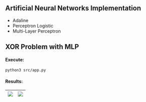 ## Artificial Neural Networks Implementation

- Adaline
- Perceptron Logistic
- Multi-Layer Perceptron

## XOR Problem with MLP

#### Execute:

```
python3 src/app.py
```

#### Results:

![](https://user-images.githubusercontent.com/19287934/134901338-bfc2ec81-8eb9-4163-8f3f-1a9672fd43e0.png) | ![](https://user-images.githubusercontent.com/19287934/134901355-a53eb9f9-2b39-40d4-bc3d-74c7303df3cb.png)
:-:|:-:
